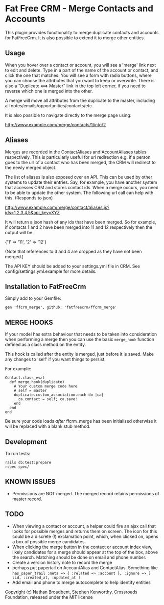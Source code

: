 # Fat Free CRM - Merge Contacts and Accounts

This plugin provides functionality to merge duplicate contacts and accounts for FatFreeCrm. It is also possible to extend it to merge other entities.

## Usage


When you hover over a contact or account, you will see a 'merge' link next to edit and delete. 
Type in a part of the name of the account or contact, and click the one that matches.
You will see a form with radio buttons, where you can choose the attributes that you want to keep or overwrite.
There is also a "Duplicate <==> Master" link in the top left corner, if you need to reverse which one is merged into the other.

A merge will move all attributes from the duplicate to the master,
including all notes/emails/opportunities/contacts/etc. 

It is also possible to navigate directly to the merge page using:

  http://www.example.com/merge/contacts/1/into/2
  
## Aliases
  
Merges are recorded in the ContactAliases and AccountAliases tables respectively. This is particularly
useful for url redirection e.g. if a person goes to the url of a contact who has been merged, the CRM will
redirect to the newly merged object.

The list of aliases is also exposed over an API. This can be used by other systems to update their entries.
Say, for example, you have another system that accesses CRM and stores contact ids. When a merge occurs, you
need to be able to update the other system. The following url call can help with this. (Responds to json)

  http://www.example.com/merge/contact/aliases.js?ids=1,2,3,4,5&api_key=XYZ
  
It will return a json hash of any ids that have been merged. So for example, if contacts 1 and 2 have been merged
into 11 and 12 respectively then the output will be:

  {'1' => '11', '2' => '12'}
 
(Note that references to 3 and 4 are dropped as they have not been merged.)

The API KEY should be added to your settings.yml file in CRM. See config/settings.yml.example for more details.

  
## Installation to FatFreeCrm

Simply add to your Gemfile:

```
gem 'ffcrm_merge', github: 'fatfreecrm/ffcrm_merge'
```

## MERGE HOOKS

If your model has extra behaviour that needs to be taken into consideration when performing a merge then you can use the basic `merge_hook` function defined as a class method on the entity.

This hook is called after the entity is merged, just before it is saved. 
Make any changes to 'self' if you want things to persist.

For example:

```
Contact.class_eval
  def merge_hook(duplicate)
    # Your custom merge code here
    # self = master
    duplicate.custom_association.each do |ca|
      ca.contact = self; ca.save!
    end
  end
end
```

Be sure your code loads *after* ffcrm_merge has been initialised otherwise it will be replaced with a blank stub method.

## Development

To run tests:

    rails db:test:prepare
    rspec spec/


## KNOWN ISSUES

* Permissions are NOT merged. The merged record retains permissions of master record.

## TODO

* When viewing a contact or account, a helper could fire an ajax call that looks for possible merges and returns them on screen. The icon for this could be a discrete (!) exclamation point, which, when clicked on, opens a box of possible merge candidates.
* When clicking the merge button in the contact or account index view, likely candidates for a merge should appear at the top of the box, above the search. Matching should be done on email and phone number.
* Create a version history note to record the merge
* perhaps put papertail on AccountAlias and ContactAlias. Something like `has_paper_trail :meta => { :related => :account }, :ignore => [ :id, :created_at, :updated_at ]`
* Add email and phone to merge autocomplete to help identify entities

Copyright (c) Nathan Broadbent, Stephen Kenworthy. Crossroads Foundation, released under the MIT license
